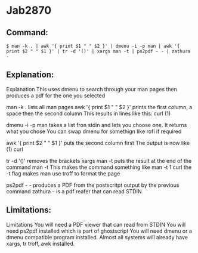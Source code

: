 # Jab2870

## Command:
```
$ man -k . | awk '{ print $1 " " $2 }' | dmenu -i -p man | awk '{ print $2 " " $1 }' | tr -d '()' | xargs man -t | ps2pdf - - | zathura -
```

## Explanation:
Explanation
This uses dmenu to search through your man pages then produces a pdf for the one you selected

man -k . lists all man pages
awk '{ print $1 " " $2 }' prints the first column, a space then the second column
This results in lines like this: curl (1)


dmenu -i -p man takes a list fron stdin and lets you choose one. It returns what you chose
You can swap dmenu for somethign like rofi if required


awk '{ print $2 " " $1 }' puts the second column first
The output is now like (1) curl


tr -d '()' removes the brackets
xargs man -t puts the result at the end of the command man -t
This makes the command something like man -t 1 curl
the -t flag makes man use troff to format the page


ps2pdf - - produces a PDF from the postscritpt output by the previous command
zathura - is a pdf reafer that can read STDIN

## Limitations:
Limitations
You will need a PDF viewer that can read from STDIN
You will need ps2pdf installed which is part of ghostscript
You will need dmenu or a dmenu compatible program installed.
Almost all systems will already have xargs, tr troff, awk installed.

